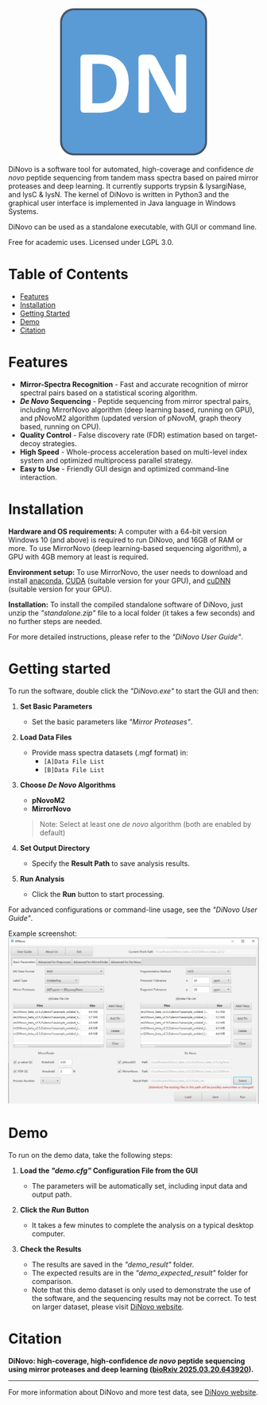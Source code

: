 <div align="center">
<img src="images/DiNovo-logo.png" width="300px"/>
</div>

DiNovo is a software tool for automated, high-coverage and confidence *de novo* peptide sequencing from tandem mass spectra based on paired mirror proteases and deep learning. It currently supports trypsin & lysargiNase, and lysC & lysN. The kernel of DiNovo is written in Python3 and the graphical user interface is implemented in Java language in Windows Systems.

DiNovo can be used as a standalone executable, with GUI or command line.

Free for academic uses. Licensed under LGPL 3.0.

# Table of Contents
- [Features](#features)
- [Installation](#installation)
- [Getting Started](#getting-started)
- [Demo](#Demo)
- [Citation](#citation)

# Features

* **Mirror-Spectra Recognition** - Fast and accurate recognition of mirror spectral pairs based on a statistical scoring algorithm.
* ***De Novo* Sequencing** - Peptide sequencing from mirror spectral pairs, including MirrorNovo algorithm (deep learning based, running on GPU), and pNovoM2 algorithm (updated version of pNovoM, graph theory based, running on CPU).
* **Quality Control** - False discovery rate (FDR) estimation based on target-decoy strategies.
* **High Speed** - Whole-process acceleration based on multi-level index system and optimized multiprocess parallel strategy.
* **Easy to Use** - Friendly GUI design and optimized command-line interaction.

# Installation

**Hardware and OS requirements:** A computer with a 64-bit version Windows 10 (and above) is required to run DiNovo, and 16GB of RAM or more. To use MirrorNovo (deep learning-based sequencing algorithm), a GPU with 4GB memory at least is required.

**Environment setup:** To use MirrorNovo, the user needs to download and install [anaconda](https://www.anaconda.com/), [CUDA](https://developer.nvidia.com/cuda-downloads) (suitable version for your GPU), and [cuDNN](https://developer.nvidia.com/rdp/cudnn-archive#a-collapse764-10) (suitable version for your GPU).

**Installation:** To install the compiled standalone software of DiNovo, just unzip the *"standalone.zip"* file to a local folder (it takes a few seconds) and no further steps are needed.

For more detailed instructions, please refer to the *"DiNovo User Guide"*.

# Getting started

To  run the software, double click the *"DiNovo.exe"* to start the GUI and then:

1. ​**Set Basic Parameters**​  
   - Set the basic parameters like *"Mirror Proteases"*.

2. ​**Load Data Files**​  
   - Provide mass spectra datasets (.mgf format) in:  
     - `[A]Data File List`  
     - `[B]Data File List`

3. ​**Choose *De Novo* Algorithms**​  
     - ​**pNovoM2**​  
     - ​**MirrorNovo**​
    > Note: Select at least one *de novo* algorithm (both are enabled by default)

4. ​**Set Output Directory**​  
   - Specify the ​**Result Path**​ to save analysis results.

5. ​**Run Analysis**​  
   - Click the ​**Run**​ button to start processing.

For advanced configurations or command-line usage, see the *"DiNovo User Guide"*.

Example screenshot:  
  ![GUI Interface](images/screenshot.png)

# Demo

To run on the demo data, take the following steps:

1. ​**Load the *"demo.cfg"* Configuration File from the GUI**​  
   - The parameters will be automatically set, including input data and output path.

2. **Click the *Run* Button**
   - It takes a few minutes to complete the analysis on a typical desktop computer.

3. **Check the Results**
   - The results are saved in the *"demo_result"* folder.
   - The expected results are in the *"demo_expected_result"* folder for comparison.
   - Note that this demo dataset is only used to demonstrate the use of the software, and the sequencing results may not be correct. To test on larger dataset, please visit [DiNovo website](http://fugroup.amss.ac.cn/software/DiNovo/DiNovoIndex.html).

# Citation
   
**DiNovo: high-coverage, high-confidence *de novo* peptide sequencing using mirror proteases and deep learning ([bioRxiv 2025.03.20.643920](https://www.biorxiv.org/content/10.1101/2025.03.20.643920)).**

---

For more information about DiNovo and more test data, see [DiNovo website](http://fugroup.amss.ac.cn/software/DiNovo/DiNovoIndex.html).
